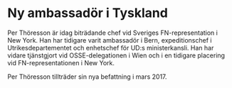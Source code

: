 # Ny ambassadör i Tyskland

Per Thöresson är idag biträdande chef vid Sveriges FN\-representation i New York. Han har tidigare varit ambassadör i Bern, expeditionschef i Utrikesdepartementet och enhetschef för UD:s ministerkansli. Han har vidare tjänstgjort vid OSSE\-delegationen i Wien och i en tidigare placering vid FN\-representationen i New York.

Per Thöresson tillträder sin nya befattning i mars 2017\.
